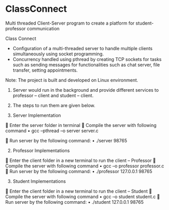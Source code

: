 # ClassConnect
Multi threaded Client-Server program to create a platform for student-professor communication

Class Connect
- Configuration of a multi-threaded server to handle multiple clients simultaneously using socket programming.
- Concurrency handled using pthread by creating TCP sockets for tasks such as sending messages for functionalities such as chat server, file transfer, setting appointments.

Note:
The project is built and developed on Linux environment.

1. Server would run in the background and provide different services to professor – client and student – client. 
2. The steps to run them are given below.




1.	Server Implementation

	Enter the server folder in terminal
	Compile the server with following command
•	gcc –pthread –o server server.c

	Run server by the following command:
•	./server 98765

2.	Professor Implementations

	Enter the client folder in a new terminal to run the client – Professor
	Compile the server with following command
•	gcc –o professor professor.c
	Run server by the following command:
•	./professor 127.0.0.1 98765

3.	Student Implementations

	Enter the client folder in a new terminal to run the client – Student
	Compile the server with following command
•	gcc –o student student.c
	Run server by the following command:
•	./student 127.0.0.1 98765



